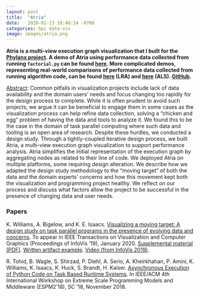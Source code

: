 ```yaml
---
layout: post
title:  "Atria"
date:   2020-01-13 10:46:14 -0700
categories: hpc data-vis
image: images/atria.png
---
```


**Atria is a multi-view execution graph visualization that I built for the [Phylanx project](http://phylanx.stellar-group.org/). A demo of Atria using performance data collected from running `factorial.py` can be found [here](http://hdc.cs.arizona.edu/people/kawilliams/projects/demos/eval/demo_factorial.html). More complicated demos, representing real-world comparisons of performance data collected from running algorithm code, can be found [here](http://hdc.cs.arizona.edu/people/kawilliams/projects/demos/eval/compare_lra.html) (LRA) and [here](http://hdc.cs.arizona.edu/people/kawilliams/projects/demos/eval/compare_als.html) (ALS). [GitHub](https://github.com/kawilliams/expression-trees).**

[Abstract](papers/movingtarget_williams_ieeevis2019.pdf): 
Common pitfalls in visualization projects include lack of data availability and the domain users’ needs and focus changing
too rapidly for the design process to complete. While it is often prudent to avoid such projects, we argue it can be beneficial to engage
them in some cases as the visualization process can help refine data collection, solving a “chicken and egg” problem of having the
data and tools to analyze it. We found this to be the case in the domain of task parallel computing where such data and tooling is an
open area of research. Despite these hurdles, we conducted a design study. Through a tightly-coupled iterative design process, we
built Atria, a multi-view execution graph visualization to support performance analysis. Atria simplifies the initial representation of the
execution graph by aggregating nodes as related to their line of code. We deployed Atria on multiple platforms, some requiring design
alteration. We describe how we adapted the design study methodology to the “moving target” of both the data and the domain experts’
concerns and how this movement kept both the visualization and programming project healthy. We reflect on our process and discuss
what factors allow the project to be successful in the presence of changing data and user needs.

### Papers

K. Williams, A. Bigelow, and K. E. Isaacs.
[Visualizing a moving target: A design study on task parallel programs in the presence of evolving data and concerns](papers/movingtarget_williams_ieeevis2019.pdf). To appear in IEEE Transactions on Visualization and Computer Graphics (Proceedings of InfoVis ’19), January 2020. 
[Supplemental material (PDF)](papers/mtsupplemental_williams_ieeevis2019.pdf). [Written artifact example](papers/written-artifact.txt). [Video (from InfoVis 2019)](https://vimeo.com/370668837).


R. Tohid, B. Wagle, S. Shirzad, P. Diehl, A. Serio, A. Kheirkhahan, P. Amini, K. Williams, K. Isaacs, K. Huck, S. Brandt, H. Kaiser. [Asynchronous Execution of Python Code on Task Based Runtime Systems](https://arxiv.org/pdf/1810.07591.pdf). In IEEE/ACM 4th International Workshop on Extreme Scale Programming Models and Middleware (ESPM2’18), SC ’18, November 2018. 